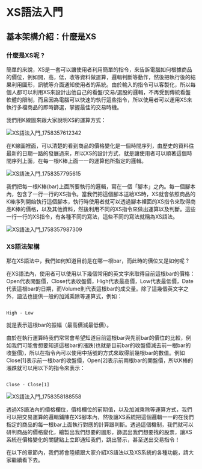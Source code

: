 # XS語法入門

## 基本架構介紹：什麼是XS


### 什麼是XS呢 ?

簡單的來說，XS是一套可以讓使用者利用簡單的指令，來告訴電腦如何根據商品的價位，例如開，高，低，收等資料做運算，邏輯判斷等動作，然後把執行後的結果利用圖形，訊號等介面通知使用者的系統。由於輸入的指令可以客製化，所以每個人都可以利用XS來設計出他自己的看盤/交易/選股的邏輯，不再受到傳統看盤軟體的限制，而且因為電腦可以快速的執行這些指令，所以使用者可以運用XS來執行多檔商品的即時篩選，掌握最佳的交易時機。

我們用K線圖來跟大家說明XS的運算方式：

<!-- ![XS語法入門_1758357612342](image/XS語法入門/1758357612342.png) -->
![XS語法入門_1758357612342](https://drive.google.com/uc?id=1gVU0IlfTDQql9GCs0a4VF80l37z2MNYW)

在K線圖裡面，可以清楚的看到商品的價格變化是一個時間序列，由歷史的資料往最新的日期一路的發展過來，所以XS的設計方式，就是讓使用者可以順著這個時間序列上面，在每一根K棒上面一一的運算他所指定的邏輯。

<!-- ![XS語法入門_1758357795615](image/XS語法入門/1758357795615.png) -->
![XS語法入門_1758357795615](https://drive.google.com/uc?id=1LUCJbkE6qv6jwJp9Udrx0eMzVBmpwmGo)

我們把每一根K棒(bar)上面所要執行的邏輯，寫在一個「腳本」之內。每一個腳本內，包含了一行一行的XS指令。當我們把這個腳本送給XS時，XS就會依照商品的K棒序列開始執行這個腳本，執行時使用者就可以透過腳本裡面的XS指令來取得商品K棒的價格，以及其他資料，然後利用不同的XS指令來做出運算以及判斷。這些一行一行的XS指令，有各種不同的寫法，這些不同的寫法就稱為XS語法。

<!-- ![XS語法入門_1758357987309](image/XS語法入門/1758357987309.png) -->
![XS語法入門_1758357987309](https://drive.google.com/uc?id=1O3t_6SwmjF7WZREb36Gc8g6QR-CZvvfO)

### XS語法架構

那在XS語法中，我們如何知道目前是在哪一根bar，而此時的價位又是如何呢 ?

在XS語法內，使用者可以使用以下幾個常用的英文字來取得目前這根bar的價格：Open代表開盤價，Close代表收盤價，High代表最高價，Low代表最低價，Date代表這根bar的日期，而Volume則代表這根bar的成交量。除了這幾個英文字之外，語法也提供一般的加減乘除等運算式，例如：

```xscript

High - Low

```

就是表示這根bar的振幅（最高價減最低價）。

由於在執行運算時我們常常會希望知道目前這根bar與先前bar的價位的比較，例如我們可能會想要知道這根bar的漲跌(也就是目前bar的收盤價減去前一根bar的收盤價)，所以在指令內可以使用中括號的方式來取得前幾根bar的數值。例如Close[1]表示前一根bar的收盤價，Open[2]表示前兩根bar的開盤價，所以K棒的漲跌就可以用以下的指令來表示：

```xscript

Close - Close[1]

```

<!-- ![XS語法入門_1758358188558](image/XS語法入門/1758358188558.png) -->
![XS語法入門_1758358188558](https://drive.google.com/uc?id=17XukqHwSRs4tlUYcLw1iAywf403gVml2)

透過XS語法內的價格欄位，價格欄位的前期值，以及加減乘除等運算方式，我們可以把交易運算的邏輯鋪陳在XS腳本內，然後讓XS系統把這個邏輯一一的在我們指定的商品的每一根bar上面執行對應的計算跟判斷。透過這個機制，我們就可以研判商品的價格變化，繪製出我們想要的圖形，篩選出我們想要找的股票，讓XS系統在價格變化的關鍵點上立即通知我們，跳出警示，甚至送出交易指令！

在以下的章節內，我們將會陸續跟大家介紹XS語法以及XS系統的各種功能，請大家繼續看下去。


